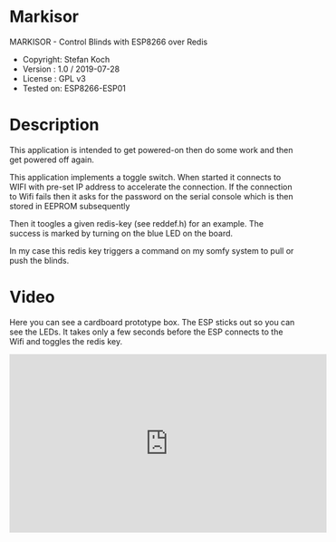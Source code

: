 # Markisor
MARKISOR - Control Blinds with ESP8266 over Redis

* Copyright: Stefan Koch
* Version  : 1.0 / 2019-07-28
* License  : GPL v3
* Tested on: ESP8266-ESP01

# Description

This application is intended to get powered-on
then do some work and then get powered off again.

This application implements a toggle switch.
When started it connects to WIFI with pre-set
IP address to accelerate the connection.
If the connection to Wifi fails then it asks for
the password on the serial console which is then
stored in EEPROM subsequently

Then it toogles a given redis-key (see reddef.h)
for an example. The success is marked by turning
on the blue LED on the board.

In my case this redis key triggers a command on
my somfy system to pull or push the blinds.

# Video
Here you can see a cardboard prototype box. The ESP sticks out so you can see the LEDs. It takes only a few seconds before the ESP connects to the Wifi and toggles the redis key.


<iframe width="560" height="315" src="https://www.youtube.com/embed/8Q8e2SZQTwA" frameborder="0" allow="accelerometer; autoplay; encrypted-media; gyroscope; picture-in-picture" allowfullscreen></iframe>

